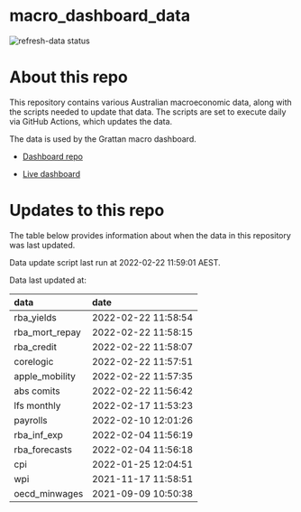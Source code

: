 
<!-- README.md is generated from README.Rmd. Please edit that file -->

# macro\_dashboard\_data

<!-- badges: start -->

![refresh-data
status](https://github.com/grattan/macro_dashboard_data/workflows/refresh-data/badge.svg)

<!-- badges: end -->

# About this repo

This repository contains various Australian macroeconomic data, along
with the scripts needed to update that data. The scripts are set to
execute daily via GitHub Actions, which updates the data.

The data is used by the Grattan macro dashboard.

  - [Dashboard repo](https://github.com/grattan/macrodashboard)

  - [Live dashboard](https://mattcowgill.shinyapps.io/macrodashboard/)

# Updates to this repo

The table below provides information about when the data in this
repository was last updated.

Data update script last run at 2022-02-22 11:59:01 AEST.

Data last updated at:

| data             | date                |
| :--------------- | :------------------ |
| rba\_yields      | 2022-02-22 11:58:54 |
| rba\_mort\_repay | 2022-02-22 11:58:15 |
| rba\_credit      | 2022-02-22 11:58:07 |
| corelogic        | 2022-02-22 11:57:51 |
| apple\_mobility  | 2022-02-22 11:57:35 |
| abs comits       | 2022-02-22 11:56:42 |
| lfs monthly      | 2022-02-17 11:53:23 |
| payrolls         | 2022-02-10 12:01:26 |
| rba\_inf\_exp    | 2022-02-04 11:56:19 |
| rba\_forecasts   | 2022-02-04 11:56:18 |
| cpi              | 2022-01-25 12:04:51 |
| wpi              | 2021-11-17 11:58:51 |
| oecd\_minwages   | 2021-09-09 10:50:38 |
